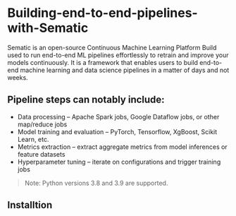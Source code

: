 # Building-end-to-end-pipelines-with-Sematic

Sematic is an open-source Continuous Machine Learning Platform Build used to run end-to-end ML pipelines effortlessly to retrain and improve your models continuously. It is a framework that enables users to build end-to-end machine learning and data science pipelines in a matter of days and not weeks. 

## Pipeline steps can notably include:
- Data processing – Apache Spark jobs, Google Dataflow jobs, or other map/reduce jobs
- Model training and evaluation – PyTorch, Tensorflow, XgBoost, Scikit Learn, etc.
- Metrics extraction – extract aggregate metrics from model inferences or feature datasets
- Hyperparameter tuning – iterate on configurations and trigger training jobs





> Note: Python versions 3.8 and 3.9 are supported.

## Installtion


